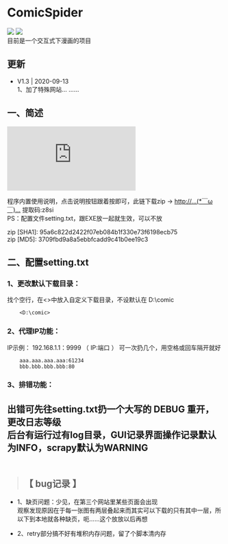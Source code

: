 # ComicSpider
![](https://img.shields.io/badge/Python-3.7%2B-brightgreen.svg?style=social) ![](https://img.shields.io/badge/Mode-GUI+Scrapy-blue.svg?colorA=abcdef)  
目前是一个交互式下漫画的项目  

## 更新
+ V1.3 | 2020-09-13  
1、加了特殊网站…  ……


## 一、简述  
![EXE简图](https://github.com/jasoneri/ComicSpider/blob/GUI/GUI/exe.py)

程序内置使用说明，点击说明按钮跟着按即可，此链下载zip →  [http://…(*￣ω￣)…](https://pan.baidu.com/s/1cDeHa9SB-RFbjQP3hpH2tw) 提取码:z8si   
PS：配置文件setting.txt，跟EXE放一起就生效，可以不放  

zip [SHA1]:  95a6c822d2422f07eb084b1f330e73f6198ecb75   
zip [MD5]: 3709fbd9a8a5ebbfcadd9c41b0ee19c3   


## 二、配置setting.txt

### 1、更改默认下载目录：

找个空行，在<>中放入自定义下载目录，不设默认在 D:\comic  

```
    <D:\comic>
```

### 2、代理IP功能：

IP示例： 192.168.1.1：9999 （ IP:端口 ） 可一次扔几个，用空格或回车隔开就好

```
    aaa.aaa.aaa.aaa:61234
    bbb.bbb.bbb.bbb:80
```

### 3、排错功能： 

出错可先往setting.txt扔一个大写的 DEBUG 重开，更改日志等级  
后台有运行过有log目录，GUI记录界面操作记录默认为INFO，scrapy默认为WARNING  
<br>
------

>## 【 bug记录 】


+ 1、缺页问题：少见，在第三个网站里某些页面会出现  
观察发现原因在于每一张图有两层叠起来而其实可以下载的只有其中一层，所以下到本地就各种缺页，呃……这个放放以后再想  

+ 2、retry部分搞不好有堆积内存问题，留了个脚本清内存 


